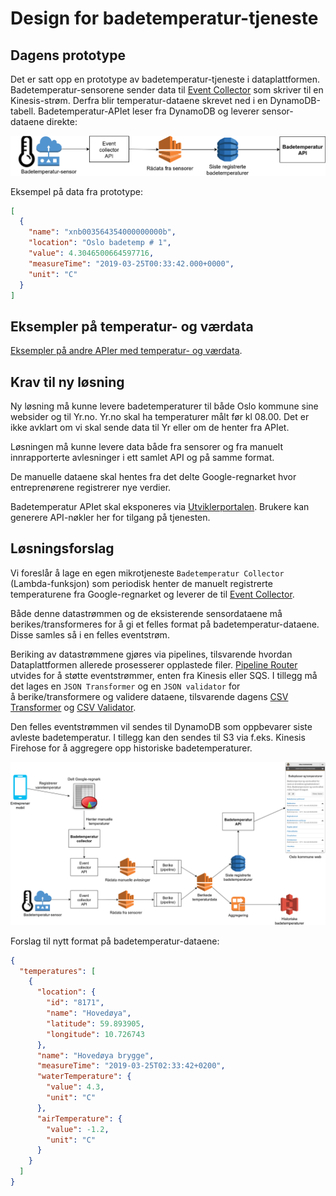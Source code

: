 Design for badetemperatur-tjeneste
==================================

## Dagens prototype

Det er satt opp en prototype av badetemperatur-tjeneste i
dataplattformen. Badetemperatur-sensorene sender data til
[Event Collector](https://github.oslo.kommune.no/origo-dataplatform/event-collector)
som skriver til en Kinesis-strøm. Derfra blir temperatur-dataene
skrevet ned i en DynamoDB-tabell. Badetemperatur-APIet leser fra
DynamoDB og leverer sensor-dataene direkte:

<img src="Badetemperatur_prototype.png" width="600px"></img>

Eksempel på data fra prototype:

```json
[
  {
    "name": "xnb003564354000000000b",
    "location": "Oslo badetemp # 1",
    "value": 4.3046500664597716,
    "measureTime": "2019-03-25T00:33:42.000+0000",
    "unit": "C"
  }
]
```


## Eksempler på temperatur- og værdata

[Eksempler på andre APIer med temperatur- og værdata](API_eksempler.md).


## Krav til ny løsning

Ny løsning må kunne levere badetemperaturer til både Oslo kommune sine
websider og til Yr.no. Yr.no skal ha temperaturer målt før kl 08.00.
Det er ikke avklart om vi skal sende data til Yr eller om de henter fra
APIet.

Løsningen må kunne levere data både fra sensorer og fra manuelt
innrapporterte avlesninger i ett samlet API og på samme format.

De manuelle dataene skal hentes fra det delte Google-regnarket hvor
entreprenørene registrerer nye verdier.

Badetemperatur APIet skal eksponeres via
[Utviklerportalen](https://developer.oslo.kommune.no/). Brukere kan
generere API-nøkler her for tilgang på tjenesten.


## Løsningsforslag

Vi foreslår å lage en egen mikrotjeneste `Badetemperatur Collector`
(Lambda-funksjon) som periodisk henter de manuelt registrerte
temperaturene fra Google-regnarket og leverer de til
[Event Collector](https://github.oslo.kommune.no/origo-dataplatform/event-collector).

Både denne datastrømmen og de eksisterende sensordataene må
berikes/transformeres for å gi et felles format på
badetemperatur-dataene. Disse samles så i en felles eventstrøm.

Beriking av datastrømmene gjøres via pipelines, tilsvarende hvordan
Dataplattformen allerede prosesserer opplastede filer.
[Pipeline Router](https://github.oslo.kommune.no/origo-dataplatform/pipeline-router)
utvides for å støtte eventstrømmer, enten fra Kinesis eller SQS.
I tillegg må det lages en `JSON Transformer` og en `JSON validator` for
å berike/transformere og validere dataene, tilsvarende dagens
[CSV Transformer](https://github.oslo.kommune.no/origo-dataplatform/csv-transformer)
og [CSV Validator](https://github.oslo.kommune.no/origo-dataplatform/csv-validator).

Den felles eventstrømmen vil sendes til DynamoDB som oppbevarer siste
avleste badetemperatur. I tillegg kan den sendes til S3 via f.eks.
Kinesis Firehose for å aggregere opp historiske badetemperaturer.

<img src="Badetemperatur_service.png" width="800px"></img>

Forslag til nytt format på badetemperatur-dataene:

```json
{
  "temperatures": [
    {
      "location": {
        "id": "8171",
        "name": "Hovedøya",
        "latitude": 59.893905,
        "longitude": 10.726743
      },
      "name": "Hovedøya brygge",
      "measureTime": "2019-03-25T02:33:42+0200",
      "waterTemperature": {
        "value": 4.3,
        "unit": "C"
      },
      "airTemperature": {
        "value": -1.2,
        "unit": "C"
      }
    }
  ]
}
```